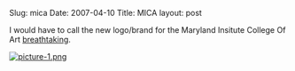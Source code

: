 Slug: mica
Date: 2007-04-10
Title: MICA
layout: post

I would have to call the new logo/brand for the Maryland Insitute College Of Art [breathtaking](http://www.underconsideration.com/brandnew/archives/mica_finds_itself.php).

<a href="http://mica.edu"><img alt="picture-1.png" border="0" class="at-xid-6a010534988cd3970b0120a5b36a90970c" src="http://steveivy.typepad.com/.a/6a010534988cd3970b0120a5b36a90970c-pi" /></a>

